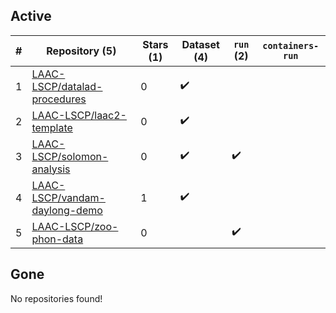 ## Active
| # | Repository (5) | Stars (1) | Dataset (4) | `run` (2) | `containers-run` |
| --- | --- | --- | --- | --- | --- |
| 1 | [LAAC-LSCP/datalad-procedures](https://github.com/LAAC-LSCP/datalad-procedures) | 0 | :heavy_check_mark: |  |  |
| 2 | [LAAC-LSCP/laac2-template](https://github.com/LAAC-LSCP/laac2-template) | 0 | :heavy_check_mark: |  |  |
| 3 | [LAAC-LSCP/solomon-analysis](https://github.com/LAAC-LSCP/solomon-analysis) | 0 | :heavy_check_mark: | :heavy_check_mark: |  |
| 4 | [LAAC-LSCP/vandam-daylong-demo](https://github.com/LAAC-LSCP/vandam-daylong-demo) | 1 | :heavy_check_mark: |  |  |
| 5 | [LAAC-LSCP/zoo-phon-data](https://github.com/LAAC-LSCP/zoo-phon-data) | 0 |  | :heavy_check_mark: |  |

## Gone
No repositories found!
